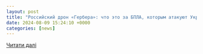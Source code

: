 ```yaml
---
layout: post
title: "Российский дрон «Гербера»: что это за БПЛА, которым атакуют Украину - 09 августа 2024 :: Новости Донбасса"
date: 2024-08-09 15:24:10 +0000
categories: [news]
---
```


[Читати далі](https://novosti.dn.ua/ru/article/9197-ekonom-versiya-shaheda-chto-izvestno-o-novyh-rossijskih-dronah-gerbera)
